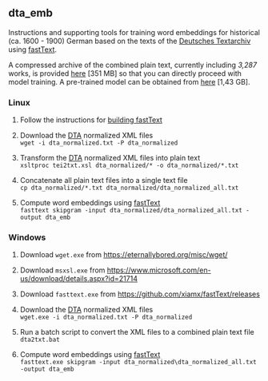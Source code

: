 ## dta_emb
Instructions and supporting tools for training word embeddings for historical (ca. 1600 - 1900) 
German based on the texts of the [Deutsches Textarchiv](http://www.deutschestextarchiv.de/) using [fastText](https://github.com/facebookresearch/fastText). 

A compressed archive of the combined plain text, currently including *3,287* works, is provided [here](https://drive.google.com/open?id=1p_EKA6zb8VtmOI0s7nj1uEMhOTsHT991) [351 MB]
so that you can directly proceed with model training. A pre-trained model can be obtained from [here](https://drive.google.com/open?id=1MbOauFOhLGWud0OV9ACIYqTGTSnHqpD1) [1,43 GB].

### Linux
1. Follow the instructions for [building fastText](https://github.com/facebookresearch/fastText#building-fasttext)

2. Download the [DTA](http://www.deutschestextarchiv.de/) normalized XML files    
``wget -i dta_normalized.txt -P dta_normalized``

3. Transform the [DTA](http://www.deutschestextarchiv.de/) normalized XML files into plain text    
``xsltproc tei2txt.xsl dta_normalized/* -o dta_normalized/*.txt``

4. Concatenate all plain text files into a single text file    
``cp dta_normalized/*.txt dta_normalized/dta_normalized_all.txt``

5. Compute word embeddings using [fastText](https://github.com/facebookresearch/fastText)   
``fasttext skipgram -input dta_normalized/dta_normalized_all.txt -output dta_emb``

### Windows
1. Download ``wget.exe`` from https://eternallybored.org/misc/wget/    

2. Download ``msxsl.exe`` from https://www.microsoft.com/en-us/download/details.aspx?id=21714    

3. Download ``fasttext.exe`` from https://github.com/xiamx/fastText/releases

4. Download the [DTA](http://www.deutschestextarchiv.de/) normalized XML files    
``wget.exe -i dta_normalized.txt -P dta_normalized``

4. Run a batch script to convert the XML files to a combined plain text file    
``dta2txt.bat``

6. Compute word embeddings using [fastText](https://github.com/facebookresearch/fastText)    
``fasttext.exe skipgram -input dta_normalized\dta_normalized_all.txt -output dta_emb``
